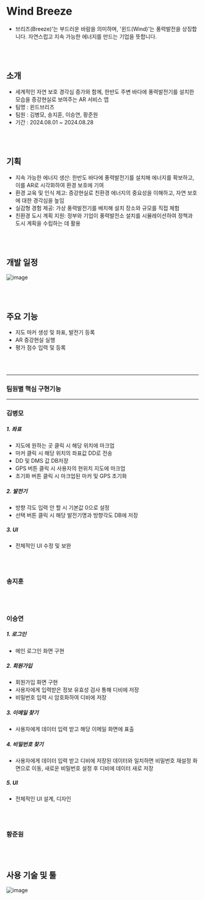 # Wind Breeze
- 브리즈(Breeze)'는 부드러운 바람을 의미하며, '윈드(Wind)'는 풍력발전을 상징합니다. 자연스럽고 지속 가능한 에너지를 만드는 기업을 뜻합니다.

<br><br>

## 소개
- 세계적인 자연 보호 경각심 증가와 함께, 한반도 주변 바다에 풍력발전기를 설치한 모습을 증강현실로 보여주는 AR 서비스 앱
- 팀명 : 윈드브리즈
- 팀원 : 김병모, 송지훈, 이승연, 황준원
- 기간 : 2024.08.01 ~ 2024.08.28

<br><br>

## 기획
- 지속 가능한 에너지 생산: 한반도 바다에 풍력발전기를 설치해 에너지를 확보하고, 이를 AR로 시각화하여 환경 보호에 기여
- 환경 교육 및 인식 제고: 증강현실로 친환경 에너지의 중요성을 이해하고, 자연 보호에 대한 경각심을 높임
- 실감형 경험 제공: 가상 풍력발전기를 배치해 설치 장소와 규모를 직접 체험
- 친환경 도시 계획 지원: 정부와 기업이 풍력발전소 설치를 시뮬레이션하여 정책과 도시 계획을 수립하는 데 활용

<br><br>

## 개발 일정
![image](https://github.com/user-attachments/assets/34343512-120a-428b-8701-fdad4e0119e2)

<br><br>

## 주요 기능
- 지도 마커 생성 및 좌표, 발전기 등록
- AR 증강현실 실행
- 평가 점수 입력 및 등록

<br><br>

---
### 팀원별 핵심 구현기능
---

### 김병모
##### 1. 좌표
- 지도에 원하는 곳 클릭 시 해당 위치에 마크업
- 마커 클릭 시 해당 위치의 좌표값 DD로 전송
- DD 및 DMS 값 DB저장
- GPS 버튼 클릭 시 사용자의 현위치 지도에 마크업
- 초기화 버튼 클릭 시 마크업된 마커 및 GPS 초기화

##### 2. 발전기
- 방향 각도 입력 안 할 시 기본값 0으로 설정
- 선택 버튼 클릭 시 해당 발전기명과 방향각도 DB에 저장

##### 3. UI
- 전체적인 UI 수정 및 보완

<br><br>

### 송지훈

<br><br>

### 이승연
##### 1. 로그인
- 메인 로그인 화면 구현

##### 2. 회원가입
- 회원가입 화면 구현
- 사용자에게 입력받은 정보 유효성 검사 통해 디비에 저장
- 비밀번호 입력 시 암호화하여 디비에 저장

##### 3. 이메일 찾기
- 사용자에게 데이터 입력 받고 해당 이메일 화면에 표출

##### 4. 비밀번호 찾기
- 사용자에게 데이터 입력 받고 디비에 저장된 데이터와 일치하면 비밀번호 재설정 화면으로 이동,
새로운 비밀번호 설정 후 디비에 데이터 새로 저장

##### 5. UI
- 전체적인 UI 설계, 디자인


<br><br>

### 황준원

<br><br>

## 사용 기술 및 툴
![image](https://github.com/user-attachments/assets/ec94e2a0-35eb-4fe5-9a57-076b90bcbb06)

<br><br>



